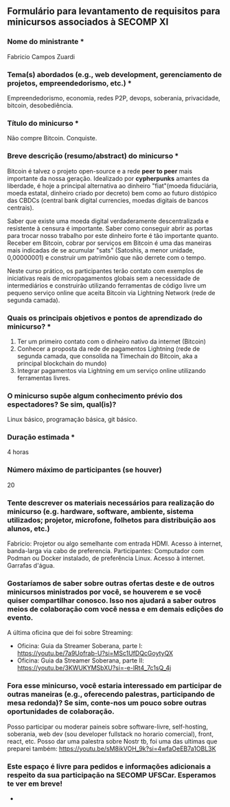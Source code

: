 ## Formulário para levantamento de requisitos para minicursos associados à SECOMP XI

### Nome do ministrante *

Fabricio Campos Zuardi

### Tema(s) abordados (e.g., web development, gerenciamento de projetos, empreendedorismo, etc.) *

Empreendedorismo, economia, redes P2P, devops, soberania, privacidade, bitcoin, desobediência.

### Título do minicurso *

Não compre Bitcoin. Conquiste.

### Breve descrição (resumo/abstract) do minicurso *

Bitcoin é talvez o projeto open-source e a rede __peer to peer__ mais importante da nossa geração. Idealizado por __cypherpunks__ amantes da liberdade, é hoje a principal alternativa ao dinheiro "fiat"(moeda fiduciária, moeda estatal, dinheiro criado por decreto) bem como ao futuro distópico das CBDCs (central bank digital currencies, moedas digitais de bancos centrais).

Saber que existe uma moeda digital verdaderamente descentralizada e resistente à censura é importante.
Saber como conseguir abrir as portas para trocar nosso trabalho por este dinheiro forte é tão importante quanto. Receber em Bitcoin, cobrar por serviços em Bitcoin é uma das maneiras mais indicadas de se acumular "sats" (Satoshis, a menor unidade, 0,00000001) e construir um patrimônio que não derrete com o tempo.

Neste curso prático, os participantes terão contato com exemplos de iniciativas reais de micropagamentos globais sem a necessidade de intermediários e construirão utilizando ferramentas de código livre um pequeno serviço online que aceita Bitcoin via Lightning Network (rede de segunda camada).

### Quais os principais objetivos e pontos de aprendizado do minicurso? *

1. Ter um primeiro contato com o dinheiro nativo da internet (Bitcoin)
2. Conhecer a proposta da rede de pagamentos Lightning (rede de segunda camada, que consolida na Timechain do Bitcoin, aka a principal blockchain do mundo)
3. Integrar pagamentos via Lightning em um serviço online utilizando ferramentas livres.

### O minicurso supõe algum conhecimento prévio dos espectadores? Se sim, qual(is)?

Linux básico, programação básica, git básico.

### Duração estimada *

4 horas

### Número máximo de participantes (se houver)

20

### Tente descrever os materiais necessários para realização do minicurso (e.g. hardware, software, ambiente, sistema utilizados; projetor, microfone, folhetos para distribuição aos alunos, etc.)

Fabricio: Projetor ou algo semelhante com entrada HDMI. Acesso à internet, banda-larga via cabo de preferencia.
Participantes: Computador com Podman ou Docker instalado, de preferência Linux. Acesso à internet.
Garrafas d'água.


### Gostaríamos de saber sobre outras ofertas deste e de outros minicursos ministrados por você, se houverem e se você quiser compartilhar conosco. Isso nos ajudará a saber outros meios de colaboração com você nessa e em demais edições do evento.

A última oficina que dei foi sobre Streaming: 
- Oficina: Guia da Streamer Soberana, parte I: https://youtu.be/7a9Uofrab-U?si=MSc1UfDQcGoytyQX
- Oficina: Guia da Streamer Soberana, parte II: https://youtu.be/3KWUKYMSbXU?si=-e-lRt4_7c1sQ_4j

### Fora esse minicurso, você estaria interessado em participar de outras maneiras (e.g., oferecendo palestras, participando de mesa redonda)? Se sim, conte-nos um pouco sobre outras oportunidades de colaboração.

Posso participar ou moderar paineis sobre software-livre, self-hosting, soberania, web dev (sou developer fullstack no horario comercial), front, react, etc.
Posso dar uma palestra sobre Nostr tb, foi uma das ultimas que preparei também: https://youtu.be/sM8ikVOH_9k?si=4wfaOeEB7a1OBL3K

### Este espaço é livre para pedidos e informações adicionais a respeito da sua participação na SECOMP UFSCar. Esperamos te ver em breve!
-

